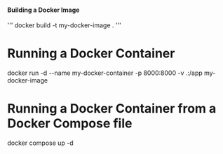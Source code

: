 #### Building a Docker Image
'''
docker build -t my-docker-image .
'''

# Running a Docker Container
docker run -d --name my-docker-container -p 8000:8000 -v .:/app my-docker-image

# Running a Docker Container from a Docker Compose file
docker compose up -d

